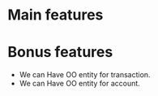 # Main features

# Bonus features
- We can Have OO entity for transaction.
- We can Have OO entity for account.